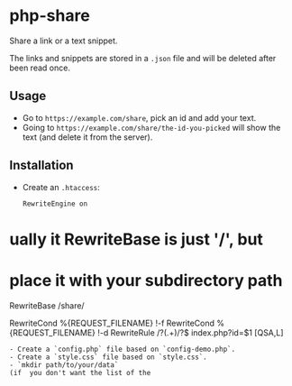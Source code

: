 # php-share

Share a link or a text snippet.

The links and snippets are stored in a `.json` file and will be deleted after been read once.

## Usage

- Go to `https://example.com/share`, pick an id and add your text.
- Going to `https://example.com/share/the-id-you-picked` will show the text (and delete it from the server). 


## Installation

- Create an `.htaccess`:

  ```
  RewriteEngine on

# ually it RewriteBase is just '/', but
# place it with your subdirectory path
  RewriteBase /share/

  RewriteCond %{REQUEST_FILENAME} !-f
  RewriteCond %{REQUEST_FILENAME} !-d
  RewriteRule /?(.+)/?$ index.php?id=$1 [QSA,L]
  ```
- Create a `config.php` file based on `config-demo.php`.
- Create a `style.css` file based on `style.css`.
- `mkdir path/to/your/data`  
  (if  you don't want the list of the 
